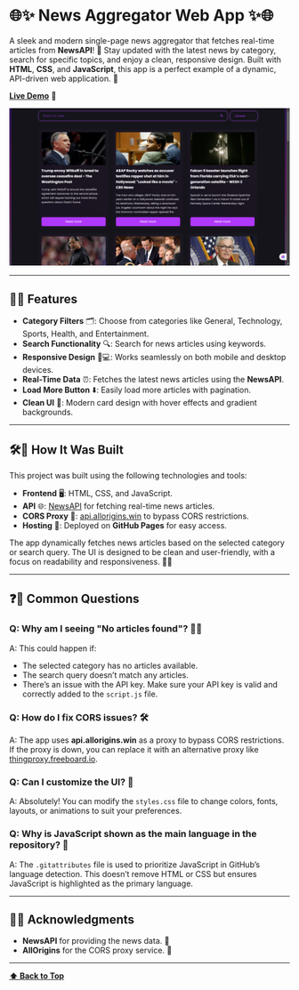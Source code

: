 # 🌐✨ News Aggregator Web App ✨🌐

A sleek and modern single-page news aggregator that fetches real-time articles from **NewsAPI**! 🚀 Stay updated with the latest news by category, search for specific topics, and enjoy a clean, responsive design. Built with **HTML**, **CSS**, and **JavaScript**, this app is a perfect example of a dynamic, API-driven web application. 🎉

**[Live Demo](https://sayedzahur786.github.io/Category_NewsGenerator/)** 🔗

![Screenshot of the Website](news-aggregator-screenshot.png)

---

## 🚀🌟 Features

- **Category Filters** 🗂️: Choose from categories like General, Technology, Sports, Health, and Entertainment.
- **Search Functionality** 🔍: Search for news articles using keywords.
- **Responsive Design** 📱💻: Works seamlessly on both mobile and desktop devices.
- **Real-Time Data** ⏰: Fetches the latest news articles using the **NewsAPI**.
- **Load More Button** ⬇️: Easily load more articles with pagination.
- **Clean UI** 🎨: Modern card design with hover effects and gradient backgrounds.

---

## 🛠️🔧 How It Was Built

This project was built using the following technologies and tools:

- **Frontend** 🖥️: HTML, CSS, and JavaScript.
- **API** 🌐: [NewsAPI](https://newsapi.org/) for fetching real-time news articles.
- **CORS Proxy** 🔄: [api.allorigins.win](https://api.allorigins.win/) to bypass CORS restrictions.
- **Hosting** 🚀: Deployed on **GitHub Pages** for easy access.

The app dynamically fetches news articles based on the selected category or search query. The UI is designed to be clean and user-friendly, with a focus on readability and responsiveness. 🎨✨

---

## ❓🤔 Common Questions

### Q: Why am I seeing "No articles found"? 🤷‍♂️
A: This could happen if:
   - The selected category has no articles available.
   - The search query doesn’t match any articles.
   - There’s an issue with the API key. Make sure your API key is valid and correctly added to the `script.js` file.

### Q: How do I fix CORS issues? 🛠️
A: The app uses **api.allorigins.win** as a proxy to bypass CORS restrictions. If the proxy is down, you can replace it with an alternative proxy like [thingproxy.freeboard.io](https://thingproxy.freeboard.io/fetch/).

### Q: Can I customize the UI? 🎨
A: Absolutely! You can modify the `styles.css` file to change colors, fonts, layouts, or animations to suit your preferences.

### Q: Why is JavaScript shown as the main language in the repository? 🤔
A: The `.gitattributes` file is used to prioritize JavaScript in GitHub’s language detection. This doesn’t remove HTML or CSS but ensures JavaScript is highlighted as the primary language.

---

## 🙏🌟 Acknowledgments

- **NewsAPI** for providing the news data. 📰
- **AllOrigins** for the CORS proxy service. 🔄

---

**[⬆ Back to Top](#-✨-news-aggregator-web-app-✨-🌐)**
